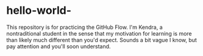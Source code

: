 # hello-world-
This repository is for practicing the GitHub Flow.
I'm Kendra, a nontraditional student in the sense that my motivation for learning is more than likely much different than you'd expect. Sounds a bit vague I know, but pay attention and you'll soon understand. 
